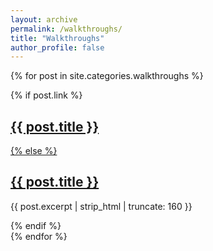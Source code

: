 ```yaml
---
layout: archive
permalink: /walkthroughs/
title: "Walkthroughs"
author_profile: false
---
```


{% for post in site.categories.walkthroughs %} 
<article>
  {% if post.link %}
    <h2 class="link-post"><a href="{{ site.url }}{{ post.url }}" title="{{ post.title }}">{{ post.title }}</a> <a href="{{ post.link }}" target="_blank" title="{{ post.title }}"><i class="fa fa-link"></i></h2>
  {% else %}
    <h2><a href="{{ site.url }}{{ post.url }}" title="{{ post.title }}">{{ post.title }}</a></h2>
    <p>{{ post.excerpt | strip_html | truncate: 160 }}</p>
  {% endif %}
</article>
{% endfor %}
